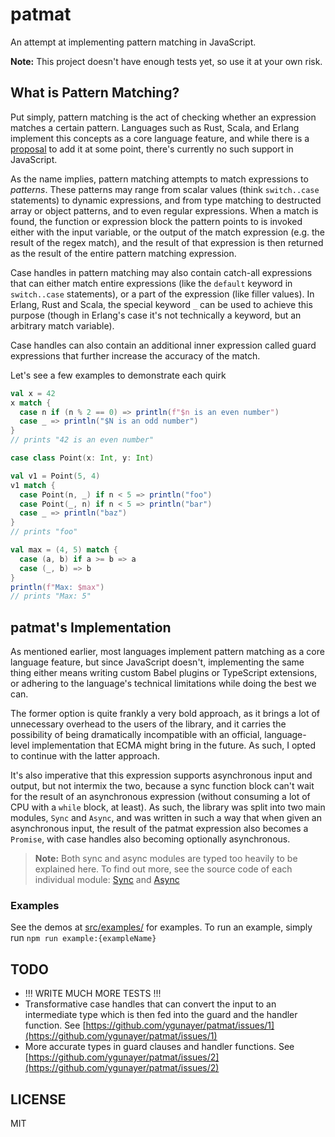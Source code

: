 # patmat
An attempt at implementing pattern matching in JavaScript.

**Note:** This project doesn't have enough tests yet, so use it at your own risk.

## What is Pattern Matching?
Put simply, pattern matching is the act of checking whether an expression matches a certain pattern. Languages such as Rust, Scala, and Erlang implement this concepts as a core language feature, and while there is a [proposal](https://github.com/tc39/proposal-pattern-matching) to add it at some point, there's currently no such support in JavaScript.

As the name implies, pattern matching attempts to match expressions to *patterns*. These patterns may range from scalar values (think `switch..case` statements) to dynamic expressions, and from type matching to destructed array or object patterns, and to even regular expressions. When a match is found, the function or expression block the pattern points to is invoked either with the input variable, or the output of the match expression (e.g. the result of the regex match), and the result of that expression is then returned as the result of the entire pattern matching expression.

Case handles in pattern matching may also contain catch-all expressions that can either match entire expressions (like the `default` keyword in `switch..case` statements), or a part of the expression (like filler values). In Erlang, Rust and Scala, the special keyword `_` can be used to achieve this purpose (though in Erlang's case it's not technically a keyword, but an arbitrary match variable).

Case handles can also contain an additional inner expression called guard expressions that further increase the accuracy of the match.

Let's see a few examples to demonstrate each quirk

```scala
val x = 42
x match {
  case n if (n % 2 == 0) => println(f"$n is an even number")
  case _ => println("$N is an odd number")
}
// prints "42 is an even number"
```

```scala
case class Point(x: Int, y: Int)

val v1 = Point(5, 4)
v1 match {
  case Point(n, _) if n < 5 => println("foo")
  case Point(_, n) if n < 5 => println("bar")
  case _ => println("baz")
}
// prints "foo"
```

```scala
val max = (4, 5) match {
  case (a, b) if a >= b => a
  case (_, b) => b
}
println(f"Max: $max")
// prints "Max: 5"
```

## patmat's Implementation
As mentioned earlier, most languages implement pattern matching as a core language feature, but since JavaScript doesn't, implementing the same thing either means writing custom Babel plugins or TypeScript extensions, or adhering to the language's technical limitations while doing the best we can.

The former option is quite frankly a very bold approach, as it brings a lot of unnecessary overhead to the users of the library, and it carries the possibility of being dramatically incompatible with an official, language-level implementation that ECMA might bring in the future. As such, I opted to continue with the latter approach.

It's also imperative that this expression supports asynchronous input and output, but not intermix the two, because a sync function block can't wait for the result of an asynchronous expression (without consuming a lot of CPU with a `while` block, at least). As such, the library was split into two main modules, `Sync` and `Async`, and was written in such a way that when given an asynchronous input, the result of the patmat expression also becomes a `Promise`, with case handles also becoming optionally asynchronous.

> **Note:** Both sync and async modules are typed too heavily to be explained here. To find out more, see the source code of each individual module: [Sync](./src/sync.ts) and [Async](./src/async.ts)

### Examples
See the demos at [src/examples/](./src/examples) for examples. To run an example, simply run `npm run example:{exampleName}`

## TODO
- !!! WRITE MUCH MORE TESTS !!!
- Transformative case handles that can convert the input to an intermediate type which is then fed into the guard and the handler function. See [https://github.com/ygunayer/patmat/issues/1](https://github.com/ygunayer/patmat/issues/1)
- More accurate types in guard clauses and handler functions. See [https://github.com/ygunayer/patmat/issues/2](https://github.com/ygunayer/patmat/issues/2)

## LICENSE
MIT
